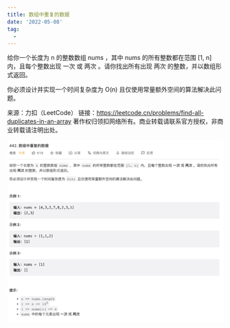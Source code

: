 ```yaml
---
title: 数组中重复的数据
date: '2022-05-08'
tag:
  - 
---
```

给你一个长度为 n 的整数数组 nums ，其中 nums 的所有整数都在范围 [1, n] 内，且每个整数出现 一次 或 两次 。请你找出所有出现 两次 的整数，并以数组形式返回。

你必须设计并实现一个时间复杂度为 O(n) 且仅使用常量额外空间的算法解决此问题。

来源：力扣（LeetCode）
链接：<https://leetcode.cn/problems/find-all-duplicates-in-an-array>
著作权归领扣网络所有。商业转载请联系官方授权，非商业转载请注明出处。

![alt](./image/example.png)
